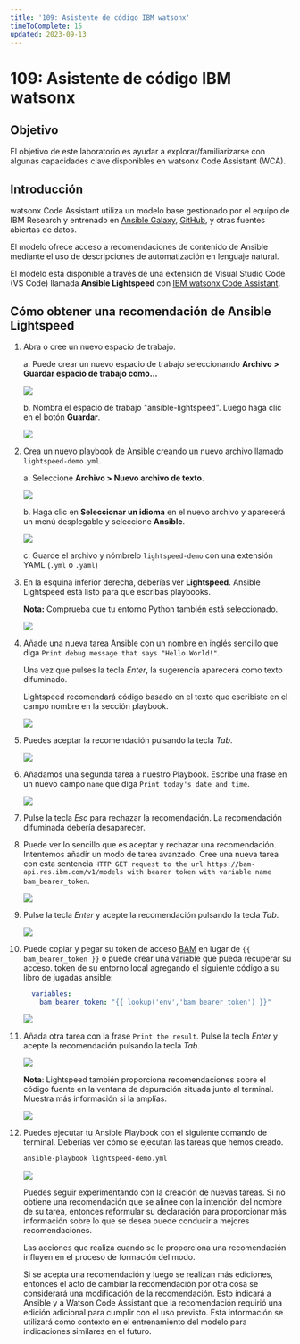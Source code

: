 ```yaml
---
title: '109: Asistente de código IBM watsonx'
timeToComplete: 15
updated: 2023-09-13
---
```


# 109: Asistente de código IBM watsonx

## Objetivo

El objetivo de este laboratorio es ayudar a explorar/familiarizarse con algunas capacidades clave disponibles en watsonx Code Assistant (WCA).

## Introducción

watsonx Code Assistant utiliza un modelo base gestionado por el equipo de IBM Research y entrenado en [Ansible Galaxy](https://galaxy.ansible.com/), [GitHub](https://github.com/), y otras fuentes abiertas de datos. 

El modelo ofrece acceso a recomendaciones de contenido de Ansible mediante el uso de descripciones de automatización en lenguaje natural. 

El modelo está disponible a través de una extensión de Visual Studio Code (VS Code) llamada **Ansible Lightspeed** con [IBM watsonx Code Assistant](https://www.ibm.com/products/watsonx-code-assistant).

## Cómo obtener una recomendación de Ansible Lightspeed

1. Abra o cree un nuevo espacio de trabajo.

    a. Puede crear un nuevo espacio de trabajo seleccionando **Archivo > Guardar espacio de trabajo como...**

    ![](./images/save-workspace.png)

    b. Nombra el espacio de trabajo "ansible-lightspeed". Luego haga clic en el botón **Guardar**.

    ![](./images/workspace-name.png)

2. Crea un nuevo playbook de Ansible creando un nuevo archivo llamado `lightspeed-demo.yml`.

    a. Seleccione **Archivo > Nuevo archivo de texto**.

    ![](./images/nuevo-archivo-de-texto.png)

    b. Haga clic en **Seleccionar un idioma** en el nuevo archivo y aparecerá un menú desplegable y seleccione **Ansible**. 

    ![](./images/select-ansible-language.png)

    c. Guarde el archivo y nómbrelo `lightspeed-demo` con una extensión YAML (`.yml` o `.yaml`)

3.  En la esquina inferior derecha, deberías ver **Lightspeed**. Ansible Lightspeed está listo para que escribas playbooks.

    **Nota:** Comprueba que tu entorno Python también está seleccionado.

    ![](./images/lightspeed-status-bar.png)
4. Añade una nueva tarea Ansible con un nombre en inglés sencillo que diga `Print debug message that says "Hello World!"`.

    Una vez que pulses la tecla *Enter*, la sugerencia aparecerá como texto difuminado. 
    
    Lightspeed recomendará código basado en el texto que escribiste en el campo nombre en la sección playbook.

    ![](./images/debug-message.png)

5. Puedes aceptar la recomendación pulsando la tecla *Tab*.

    ![](./images/tab-key.png)

6. Añadamos una segunda tarea a nuestro Playbook. Escribe una frase en un nuevo campo `name` que diga `Print today's date and time`.

    ![](./images/decline-recommendation.png)

7. Pulse la tecla *Esc* para rechazar la recomendación. La recomendación difuminada debería desaparecer.

8. Puede ver lo sencillo que es aceptar y rechazar una recomendación. Intentemos añadir un modo de tarea avanzado. Cree una nueva tarea con esta sentencia `HTTP GET request to the url https://bam-api.res.ibm.com/v1/models with bearer token with variable name bam_bearer_token`.


    ![](./images/http-request.png)


9. Pulse la tecla *Enter* y acepte la recomendación pulsando la tecla *Tab*.

    ![](./images/accept-http-request.png)

10. Puede copiar y pegar su token de acceso [BAM](https://bam.res.ibm.com/) en lugar de `{{ bam_bearer_token }}` o puede crear una variable que pueda recuperar su acceso. token de su entorno local agregando el siguiente código a su libro de jugadas ansible:

    ``` yml
      variables:
        bam_bearer_token: "{{ lookup('env','bam_bearer_token') }}"
    ```

    ![](./images/environment-variable.png)

11. Añada otra tarea con la frase `Print the result`. Pulse la tecla *Enter* y acepte la recomendación pulsando la tecla *Tab*.

    ![](./images/print-result.png)

    **Nota**: Lightspeed también proporciona recomendaciones sobre el código fuente en la ventana de depuración situada junto al terminal. Muestra más información si la amplías.

    ![](./images/source-code-recommendations.png)

12. Puedes ejecutar tu Ansible Playbook con el siguiente comando de terminal. Deberías ver cómo se ejecutan las tareas que hemos creado.


    ```bash
    ansible-playbook lightspeed-demo.yml
    ```

    ![](./images/run-playbook.png)


    Puedes seguir experimentando con la creación de nuevas tareas. Si no obtiene una recomendación que se alinee con la intención del nombre de su tarea, entonces reformular su declaración para proporcionar más información sobre lo que se desea puede conducir a mejores recomendaciones.

    Las acciones que realiza cuando se le proporciona una recomendación influyen en el proceso de formación del modo.

    Si se acepta una recomendación y luego se realizan más ediciones, entonces el acto de cambiar la recomendación por otra cosa se considerará una modificación de la recomendación. Esto indicará a Ansible y a Watson Code Assistant que la recomendación requirió una edición adicional para cumplir con el uso previsto. Esta información se utilizará como contexto en el entrenamiento del modelo para indicaciones similares en el futuro.
